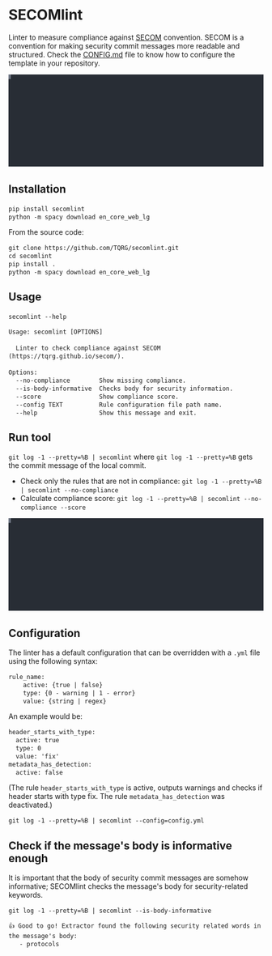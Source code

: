# SECOMlint

Linter to measure compliance against [SECOM](https://tqrg.github.io/secom/) convention. SECOM is a convention for making security commit messages more readable and structured. Check the [CONFIG.md](https://github.com/TQRG/secom/blob/main/CONFIG.md) file to know how to configure the template in your repository.

<p align="center">
  <img width="600" src="assets/secomlint.svg">
</p>

## Installation

```
pip install secomlint
python -m spacy download en_core_web_lg
```

From the source code:
```
git clone https://github.com/TQRG/secomlint.git
cd secomlint
pip install .
python -m spacy download en_core_web_lg
```

## Usage

```
secomlint --help
```
```
Usage: secomlint [OPTIONS]

  Linter to check compliance against SECOM (https://tqrg.github.io/secom/).

Options:
  --no-compliance        Show missing compliance.
  --is-body-informative  Checks body for security information.
  --score                Show compliance score.
  --config TEXT          Rule configuration file path name.
  --help                 Show this message and exit.
```

## Run tool

`git log -1 --pretty=%B | secomlint` where `git log -1 --pretty=%B` gets the commit message of the local commit.

* Check only the rules that are not in compliance: `git log -1 --pretty=%B | secomlint --no-compliance`
* Calculate compliance score: `git log -1 --pretty=%B | secomlint --no-compliance --score`

<p align="center">
  <img width="600" src="assets/secomlint2.svg">
</p>


## Configuration

The linter has a default configuration that can be overridden with a `.yml` file using the following syntax: 

```
rule_name:
    active: {true | false}
    type: {0 - warning | 1 - error}
    value: {string | regex}
```

An example would be:

```
header_starts_with_type:
  active: true
  type: 0
  value: 'fix'
metadata_has_detection:
  active: false
```
(The rule `header_starts_with_type` is active, outputs warnings and checks if header starts with type fix. The rule `metadata_has_detection` was deactivated.)

```
git log -1 --pretty=%B | secomlint --config=config.yml
```

## Check if the message's body is informative enough

It is important that the body of security commit messages are somehow informative; SECOMlint checks the message's body for security-related keywords.

```
git log -1 --pretty=%B | secomlint --is-body-informative
```
```
👍 Good to go! Extractor found the following security related words in the message's body:
   - protocols
```